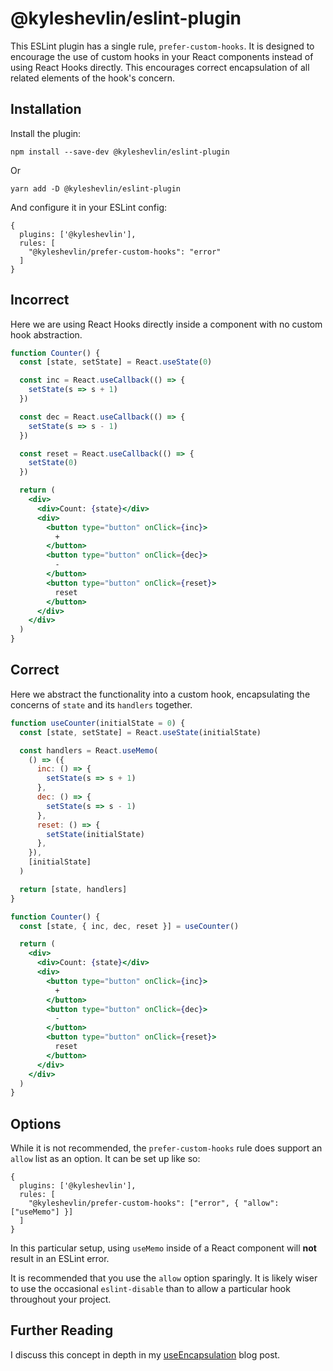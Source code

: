 # @kyleshevlin/eslint-plugin

This ESLint plugin has a single rule, `prefer-custom-hooks`. It is designed to encourage the use of custom hooks in your React components instead of using React Hooks directly. This encourages correct encapsulation of all related elements of the hook's concern.

## Installation

Install the plugin:

```
npm install --save-dev @kyleshevlin/eslint-plugin
```

Or

```
yarn add -D @kyleshevlin/eslint-plugin
```

And configure it in your ESLint config:

```
{
  plugins: ['@kyleshevlin'],
  rules: [
    "@kyleshevlin/prefer-custom-hooks": "error"
  ]
}
```

## Incorrect

Here we are using React Hooks directly inside a component with no custom hook abstraction.

```jsx
function Counter() {
  const [state, setState] = React.useState(0)

  const inc = React.useCallback(() => {
    setState(s => s + 1)
  })

  const dec = React.useCallback(() => {
    setState(s => s - 1)
  })

  const reset = React.useCallback(() => {
    setState(0)
  })

  return (
    <div>
      <div>Count: {state}</div>
      <div>
        <button type="button" onClick={inc}>
          +
        </button>
        <button type="button" onClick={dec}>
          -
        </button>
        <button type="button" onClick={reset}>
          reset
        </button>
      </div>
    </div>
  )
}
```

## Correct

Here we abstract the functionality into a custom hook, encapsulating the concerns of `state` and its `handlers` together.

```jsx
function useCounter(initialState = 0) {
  const [state, setState] = React.useState(initialState)

  const handlers = React.useMemo(
    () => ({
      inc: () => {
        setState(s => s + 1)
      },
      dec: () => {
        setState(s => s - 1)
      },
      reset: () => {
        setState(initialState)
      },
    }),
    [initialState]
  )

  return [state, handlers]
}

function Counter() {
  const [state, { inc, dec, reset }] = useCounter()

  return (
    <div>
      <div>Count: {state}</div>
      <div>
        <button type="button" onClick={inc}>
          +
        </button>
        <button type="button" onClick={dec}>
          -
        </button>
        <button type="button" onClick={reset}>
          reset
        </button>
      </div>
    </div>
  )
}
```

## Options

While it is not recommended, the `prefer-custom-hooks` rule does support an `allow` list as an option. It can be set up like so:

```
{
  plugins: ['@kyleshevlin'],
  rules: [
    "@kyleshevlin/prefer-custom-hooks": ["error", { "allow": ["useMemo"] }]
  ]
}
```

In this particular setup, using `useMemo` inside of a React component will **not** result in an ESLint error.

It is recommended that you use the `allow` option sparingly. It is likely wiser to use the occasional `eslint-disable` than to allow a particular hook throughout your project.

## Further Reading

I discuss this concept in depth in my [useEncapsulation](https://kyleshevlin.com/use-encapsulation) blog post.
